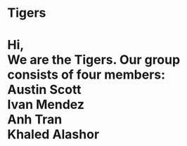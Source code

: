 <h1>Tigers<h1>
  Hi,
  <br>
  We are the Tigers. Our group consists of four members:
  <br>
  Austin Scott
  <br>
  Ivan Mendez
  <br>
  Anh Tran
  <br>
  Khaled Alashor
